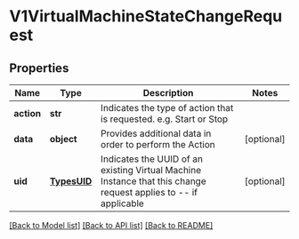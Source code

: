 # V1VirtualMachineStateChangeRequest

## Properties
Name | Type | Description | Notes
------------ | ------------- | ------------- | -------------
**action** | **str** | Indicates the type of action that is requested. e.g. Start or Stop | 
**data** | **object** | Provides additional data in order to perform the Action | [optional] 
**uid** | [**TypesUID**](TypesUID.md) | Indicates the UUID of an existing Virtual Machine Instance that this change request applies to -- if applicable | [optional] 

[[Back to Model list]](../README.md#documentation-for-models) [[Back to API list]](../README.md#documentation-for-api-endpoints) [[Back to README]](../README.md)


